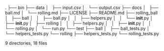 .
├── bin
├── data
│   ├── input.csv
│   └── output.csv
├── docs
│   ├── ball.md
│   └── rolling.md
├── LICENSE
├── README.md
├── rolling_ball
│   ├── ball
│   │   ├── ball.py
│   │   ├── helpers.py
│   │   └── __init__.py
│   ├── __init__.py
│   ├── rolling
│   │   ├── helpers.py
│   │   ├── __init__.py
│   │   └── rolling.py
│   └── run.py
└── test
    ├── ball
    │   ├── ball_tests.py
    │   └── helpers_tests.py
    └── rolling
        ├── helpers_tests.py
        └── rolling_tests.py

9 directories, 18 files
